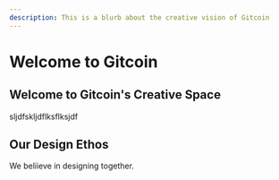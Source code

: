 ```yaml
---
description: This is a blurb about the creative vision of Gitcoin
---
```


# Welcome to Gitcoin

## Welcome to Gitcoin's Creative Space

sljdfskljdflksflksjdf

## Our Design Ethos

We beliieve in designing together.



 








